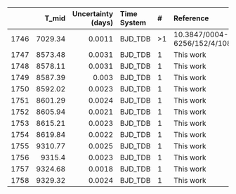 |      |   T_mid |   Uncertainty (days) | Time System   | #   | Reference                   |
|-----:|--------:|---------------------:|:--------------|:----|:----------------------------|
| 1746 | 7029.34 |               0.0011 | BJD_TDB       | >1  | 10.3847/0004-6256/152/4/108 |
| 1747 | 8573.48 |               0.0031 | BJD_TDB       | 1   | This work                   |
| 1748 | 8578.11 |               0.0031 | BJD_TDB       | 1   | This work                   |
| 1749 | 8587.39 |               0.003  | BJD_TDB       | 1   | This work                   |
| 1750 | 8592.02 |               0.0023 | BJD_TDB       | 1   | This work                   |
| 1751 | 8601.29 |               0.0024 | BJD_TDB       | 1   | This work                   |
| 1752 | 8605.94 |               0.0021 | BJD_TDB       | 1   | This work                   |
| 1753 | 8615.21 |               0.0023 | BJD_TDB       | 1   | This work                   |
| 1754 | 8619.84 |               0.0022 | BJD_TDB       | 1   | This work                   |
| 1755 | 9310.77 |               0.0025 | BJD_TDB       | 1   | This work                   |
| 1756 | 9315.4  |               0.0023 | BJD_TDB       | 1   | This work                   |
| 1757 | 9324.68 |               0.0018 | BJD_TDB       | 1   | This work                   |
| 1758 | 9329.32 |               0.0024 | BJD_TDB       | 1   | This work                   |